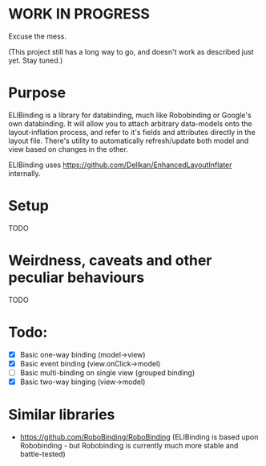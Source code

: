 WORK IN PROGRESS
========
Excuse the mess.

(This project still has a long way to go, and doesn't work as described just yet. Stay tuned.)

Purpose
========
ELIBinding is a library for databinding, much like Robobinding or Google's own databinding. 
It will allow you to attach arbitrary data-models onto the layout-inflation process, and refer to it's fields and 
attributes directly in the layout file. There's utility to automatically refresh/update both model and view based on 
changes in the other.

ELIBinding uses https://github.com/Dellkan/EnhancedLayoutInflater internally.

Setup
========
TODO

Weirdness, caveats and other peculiar behaviours
========
TODO

Todo:
========
 - [x] Basic one-way binding (model->view)
 - [x] Basic event binding (view.onClick->model)
 - [ ] Basic multi-binding on single view (grouped binding)
 - [x] Basic two-way binging (view->model)
 
Similar libraries
========
 - https://github.com/RoboBinding/RoboBinding (ELIBinding is based upon Robobinding - 
 but Robobinding is currently much more stable and battle-tested)

